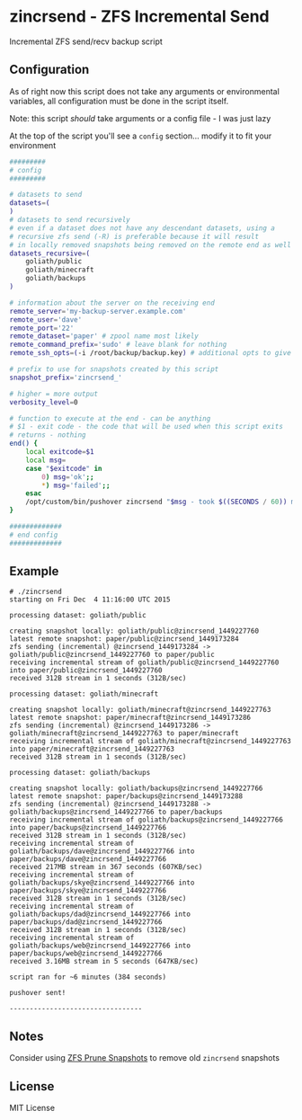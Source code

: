 zincrsend - ZFS Incremental Send
================================

Incremental ZFS send/recv backup script

Configuration
-------------

As of right now this script does not take any arguments or environmental variables,
all configuration must be done in the script itself.

Note: this script *should* take arguments or a config file - I was just lazy

At the top of the script you'll see a `config` section... modify it
to fit your environment

``` bash
#########
# config
#########

# datasets to send
datasets=(
)
# datasets to send recursively
# even if a dataset does not have any descendant datasets, using a
# recursive zfs send (-R) is preferable because it will result
# in locally removed snapshots being removed on the remote end as well
datasets_recursive=(
	goliath/public
	goliath/minecraft
	goliath/backups
)

# information about the server on the receiving end
remote_server='my-backup-server.example.com'
remote_user='dave'
remote_port='22'
remote_dataset='paper' # zpool name most likely
remote_command_prefix='sudo' # leave blank for nothing
remote_ssh_opts=(-i /root/backup/backup.key) # additional opts to give to ssh

# prefix to use for snapshots created by this script
snapshot_prefix='zincrsend_'

# higher = more output
verbosity_level=0

# function to execute at the end - can be anything
# $1 - exit code - the code that will be used when this script exits
# returns - nothing
end() {
	local exitcode=$1
	local msg=
	case "$exitcode" in
		0) msg='ok';;
		*) msg='failed';;
	esac
	/opt/custom/bin/pushover zincrsend "$msg - took $((SECONDS / 60)) minutes"
}

#############
# end config
#############
```

Example
-------

```
# ./zincrsend
starting on Fri Dec  4 11:16:00 UTC 2015

processing dataset: goliath/public

creating snapshot locally: goliath/public@zincrsend_1449227760
latest remote snapshot: paper/public@zincrsend_1449173284
zfs sending (incremental) @zincrsend_1449173284 -> goliath/public@zincrsend_1449227760 to paper/public
receiving incremental stream of goliath/public@zincrsend_1449227760 into paper/public@zincrsend_1449227760
received 312B stream in 1 seconds (312B/sec)

processing dataset: goliath/minecraft

creating snapshot locally: goliath/minecraft@zincrsend_1449227763
latest remote snapshot: paper/minecraft@zincrsend_1449173286
zfs sending (incremental) @zincrsend_1449173286 -> goliath/minecraft@zincrsend_1449227763 to paper/minecraft
receiving incremental stream of goliath/minecraft@zincrsend_1449227763 into paper/minecraft@zincrsend_1449227763
received 312B stream in 1 seconds (312B/sec)

processing dataset: goliath/backups

creating snapshot locally: goliath/backups@zincrsend_1449227766
latest remote snapshot: paper/backups@zincrsend_1449173288
zfs sending (incremental) @zincrsend_1449173288 -> goliath/backups@zincrsend_1449227766 to paper/backups
receiving incremental stream of goliath/backups@zincrsend_1449227766 into paper/backups@zincrsend_1449227766
received 312B stream in 1 seconds (312B/sec)
receiving incremental stream of goliath/backups/dave@zincrsend_1449227766 into paper/backups/dave@zincrsend_1449227766
received 217MB stream in 367 seconds (607KB/sec)
receiving incremental stream of goliath/backups/skye@zincrsend_1449227766 into paper/backups/skye@zincrsend_1449227766
received 312B stream in 1 seconds (312B/sec)
receiving incremental stream of goliath/backups/dad@zincrsend_1449227766 into paper/backups/dad@zincrsend_1449227766
received 312B stream in 1 seconds (312B/sec)
receiving incremental stream of goliath/backups/web@zincrsend_1449227766 into paper/backups/web@zincrsend_1449227766
received 3.16MB stream in 5 seconds (647KB/sec)

script ran for ~6 minutes (384 seconds)

pushover sent!

---------------------------------
```

Notes
-----

Consider using [ZFS Prune Snapshots](https://github.com/bahamas10/zfs-prune-snapshots) to remove
old `zincrsend` snapshots

License
-------

MIT License
